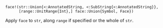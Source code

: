 ```
face!(str::Union{<:AnnotatedString, <:SubString{<:AnnotatedString}},
      [range::UnitRange{Int},] face::Union{Symbol, Face})
```

Apply `face` to `str`, along `range` if specified or the whole of `str`.
